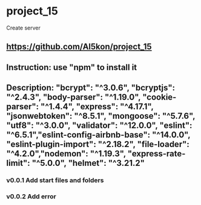 # project_15
Create server
## https://github.com/Al5kon/project_15

## Instruction: use "npm" to install it

## Description: "bcrypt": "^3.0.6", "bcryptjs": "^2.4.3", "body-parser": "^1.19.0", "cookie-parser": "^1.4.4", "express": "^4.17.1", "jsonwebtoken": "^8.5.1", "mongoose": "^5.7.6", "utf8": "^3.0.0", "validator": "^12.0.0", "eslint": "^6.5.1","eslint-config-airbnb-base": "^14.0.0", "eslint-plugin-import": "^2.18.2", "file-loader": "^4.2.0","nodemon": "^1.19.3", "express-rate-limit": "^5.0.0", "helmet": "^3.21.2"
### v0.0.1 Add start files and folders
### v0.0.2 Add error